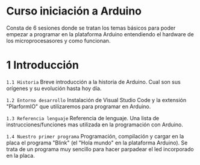 # Curso iniciación a Arduino
Consta de 6 sesiones donde se tratan los temas básicos para poder empezar a programar en la plataforma Arduino entendiendo el hardware de los microprocesasores y como funcionan.


# 1 Introducción

  `1.1 Historia` Breve introducción a la historia de Arduino. Cual son sus orígenes y su evolución hasta hoy día.

  `1.2 Entorno desarrollo` Instalación de Visual Studio Code y la extensión "PlarformIO" que utilizaremos para programar en Arduino.

  `1.3 Referencia lenguaje` Referencia de lenguaje. Una lista de instrucciones/funciones mas utilizada en la programación con Arduino.

  `1.4 Nuestro primer programa` Programación, compilación y cargar en la placa el programa "Blink" (el "Hola mundo" en la plataforma Arduino). Se trata de un programa muy sencillo para hacer parpadear el led incorporado en la placa.
